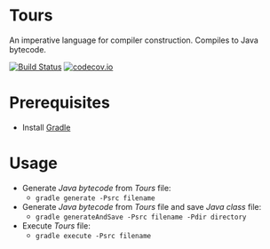 # Tours

An imperative language for compiler construction. Compiles to Java bytecode.

[![Build Status](https://travis-ci.org/jipspel/tours.svg?branch=master)](https://travis-ci.org/jipspel/tours)
[![codecov.io](http://codecov.io/github/jipspel/tours/coverage.svg?branch=master)](http://codecov.io/github/jipspel/tours?branch=master)

Prerequisites
=============

* Install [Gradle](https://docs.gradle.org/current/userguide/installation.html)

Usage
=====

* Generate *Java bytecode* from *Tours* file:
  * `gradle generate -Psrc filename`
* Generate *Java bytecode* from *Tours* file and save *Java class* file:
  * `gradle generateAndSave -Psrc filename -Pdir directory`
* Execute *Tours* file:
  * `gradle execute -Psrc filename`
